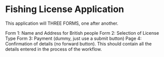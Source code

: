 Fishing License Application
===========================

This application will THREE FORMS, one after another.

Form 1: Name and Address for British people
Form 2: Selection of License Type
Form 3: Payment (dummy, just use a submit button)
Page 4: Confirmation of details (no forward button). This should contain all the details entered in the process of the workflow.
